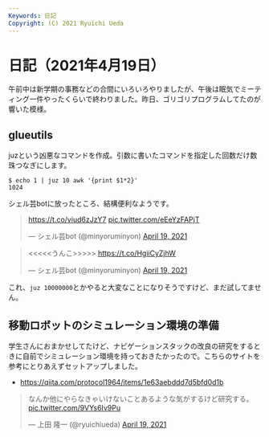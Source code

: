 ```yaml
---
Keywords: 日記
Copyright: (C) 2021 Ryuichi Ueda
---
```


# 日記（2021年4月19日）

午前中は新学期の事務などの合間にいろいろやりましたが、午後は眠気でミーティング一件やったくらいで終わりました。昨日、ゴリゴリプログラムしてたのが響いた模様。

## glueutils

juzという凶悪なコマンドを作成。引数に書いたコマンドを指定した回数だけ数珠つなぎにします。

```
$ echo 1 | juz 10 awk '{print $1*2}'
1024
```


シェル芸botに放ったところ、結構便利なようです。

<blockquote class="twitter-tweet" data-partner="tweetdeck"><p lang="und" dir="ltr"><a href="https://t.co/viud6zJzY7">https://t.co/viud6zJzY7</a> <a href="https://t.co/eEeYzFAPjT">pic.twitter.com/eEeYzFAPjT</a></p>&mdash; シェル芸bot (@minyoruminyon) <a href="https://twitter.com/minyoruminyon/status/1384007826771570690?ref_src=twsrc%5Etfw">April 19, 2021</a></blockquote>
<script async src="https://platform.twitter.com/widgets.js" charset="utf-8"></script>

<blockquote class="twitter-tweet" data-partner="tweetdeck"><p lang="ja" dir="ltr">&lt;&lt;&lt;&lt;&lt;うんこ&gt;&gt;&gt;&gt;&gt; <a href="https://t.co/HgiiCyZjhW">https://t.co/HgiiCyZjhW</a></p>&mdash; シェル芸bot (@minyoruminyon) <a href="https://twitter.com/minyoruminyon/status/1384003888517287936?ref_src=twsrc%5Etfw">April 19, 2021</a></blockquote>
<script async src="https://platform.twitter.com/widgets.js" charset="utf-8"></script>


これ、`juz 10000000`とかやると大変なことになりそうですけど、まだ試してません。


## 移動ロボットのシミュレーション環境の準備

学生さんにおまかせしてたけど、ナビゲーションスタックの改良の研究をするときに自前でシミュレーション環境を持っておきたかったので。こちらのサイトを参考にとりあえずセットアップしました。

* https://qiita.com/protocol1964/items/1e63aebddd7d5bfd0d1b


<blockquote class="twitter-tweet" data-partner="tweetdeck"><p lang="ja" dir="ltr">なんか他にやらなきゃいけないことあるような気がするけど研究する。 <a href="https://t.co/9VYs6Iv9Pu">pic.twitter.com/9VYs6Iv9Pu</a></p>&mdash; 上田 隆一 (@ryuichiueda) <a href="https://twitter.com/ryuichiueda/status/1383951454684123139?ref_src=twsrc%5Etfw">April 19, 2021</a></blockquote>
<script async src="https://platform.twitter.com/widgets.js" charset="utf-8"></script>

